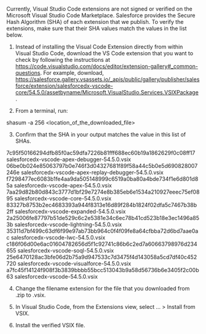 Currently, Visual Studio Code extensions are not signed or verified on the
Microsoft Visual Studio Code Marketplace. Salesforce provides the Secure Hash
Algorithm (SHA) of each extension that we publish. To verify the extensions,
make sure that their SHA values match the values in the list below.

1. Instead of installing the Visual Code Extension directly from within Visual
   Studio Code, download the VS Code extension that you want to check by
   following the instructions at
   https://code.visualstudio.com/docs/editor/extension-gallery#_common-questions.
   For example, download,
   https://salesforce.gallery.vsassets.io/_apis/public/gallery/publisher/salesforce/extension/salesforcedx-vscode-core/54.5.0/assetbyname/Microsoft.VisualStudio.Services.VSIXPackage.

2. From a terminal, run:

shasum -a 256 <location_of_the_downloaded_file>

3. Confirm that the SHA in your output matches the value in this list of SHAs.

7c95f50166294dfb85f0ac59dfa7226b81fff688ec60b19a1862629f0c08ff17  salesforcedx-vscode-apex-debugger-54.5.0.vsix
06be0b024e85063797b0e746f3d04327681f89f58a44c5b0e5d690828007246e  salesforcedx-vscode-apex-replay-debugger-54.5.0.vsix
f7298477ec6083b1fe4aa9da505148999c6519a0ba80a4bde734f1e6d801d85a  salesforcedx-vscode-apex-54.5.0.vsix
7aa29d82b80d843c3777d1bf29e7274e8b385eb6e1534a210927eeec75ef0895  salesforcedx-vscode-core-54.5.0.vsix
83327b8753b2ec4683393a944f8313e16d89f284b1824f02dfa5c7467b38b2ff  salesforcedx-vscode-expanded-54.5.0.vsix
2a25006fe87797b51de529c6c2e5381e34c6ec78b41cd523b18e3ec1496a853b  salesforcedx-vscode-lightning-54.5.0.vsix
35311d7bf499c63df6f99e97ab73bb964c0f4f09fe8a64cfbba72d6bd7aae0ac  salesforcedx-vscode-lwc-54.5.0.vsix
c186f06d00e6ac01604782656d5f1c92741c86b6c2ed7a60663798976d234655  salesforcedx-vscode-soql-54.5.0.vsix
25e6470128ac3bfe06d2b75a9d947533c7d3475f4d143058a5cd7df40c452720  salesforcedx-vscode-visualforce-54.5.0.vsix
a7fc45f14124f908f3b3839bbbb55bcc513043b9a58d56736b6e3405f2c00b63  salesforcedx-vscode-54.5.0.vsix


4. Change the filename extension for the file that you downloaded from .zip to
.vsix.

5. In Visual Studio Code, from the Extensions view, select ... > Install from
VSIX.

6. Install the verified VSIX file.

